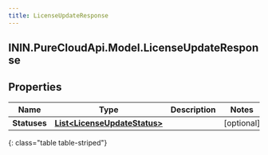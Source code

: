 ```yaml
---
title: LicenseUpdateResponse
---
```

## ININ.PureCloudApi.Model.LicenseUpdateResponse

## Properties

|Name | Type | Description | Notes|
|------------ | ------------- | ------------- | -------------|
| **Statuses** | [**List&lt;LicenseUpdateStatus&gt;**](LicenseUpdateStatus.html) |  | [optional] |
{: class="table table-striped"}


